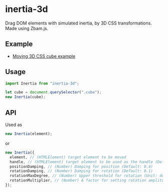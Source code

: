 # inertia-3d

Drag DOM elements with simulated inertia, by 3D CSS transformations. Made using Zbam.js.

## Example

- [Moving 3D CSS cube example](https://onurkerimov.github.io/inertia-3d/)

## Usage

```js
import Inertia from "inertia-3d";

let cube = document.querySelector(".cube");
new Inertia(cube);
```

## API

Used as

```js
new Inertia(element);
```

or

```js
new Inertia({
  element, // (HTMLElement) target element to be moved 
  handle, // (HTMLElement) target element to be used as the handle (Default: same as handle)
  positionDamping, // (Number) Damping for position (Default: 0.4)
  rotationDamping, // (Number) Damping for rotation (Default: 0.1)
  rotationMaxDegree, // (Number) Upper threshold for rotation (Unit: deg) (Default: 75)
  rotationMultiplier, // (Number) A factor for setting rotation amplitude when the element is moved (Default: 3)
});
```

